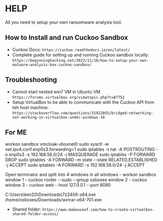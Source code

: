 # HELP
All you need to setup your own ransomware analysis tool.

## How to Install and run Cuckoo Sandbox
- Cuckoo Docs:
```https://cuckoo.readthedocs.io/en/latest/```
- Complete guide for setting up and running Cuckoo sandbox locally:
```https://beginninghacking.net/2022/11/16/how-to-setup-your-own-malware-analysis-box-cuckoo-sandbox/```

## Troubleshooting
- Cannot start nested win7 VM in Ubuntu VM
```https://forums.virtualbox.org/viewtopic.php?t=87752``` 
- Setup VirtualBox to be able to communicate with the Cuckoo API from teh host machine:
```https://stackoverflow.com/questions/31922055/bridged-networking-not-working-in-virtualbox-under-windows-10```


## For ME
workon sandbox
vmcloak-vboxnet0
sudo sysctl -w net.ipv4.conf.enp0s3.forwarding=1
sudo iptables -t nat -A POSTROUTING -o enp0s3 -s 192.168.56.0/24 -j MASQUERADE
sudo iptables -P FORWARD DROP
sudo iptables -A FORWARD -m state --state RELATED,ESTABLISHED -j ACCEPT
sudo iptables -A FORWARD -s 192.168.56.0/24 -j ACCEPT


Open terminator and split into 4 windows
in all windows -  workon sandbox
window 1 - cuckoo rooter --sudo --group osboxes
window 2 - cuckoo
window 3 - cuckoo web --host 127.0.0.1 --port 8080


C:\Users\ken20\Downloads\7z2406-x64.exe
/home/osboxes/Downloads/winrar-x64-701.exe

- Shared folder:
```https://www.makeuseof.com/how-to-create-virtualbox-shared-folder-access/```
